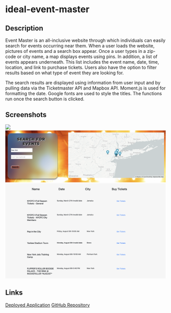 # ideal-event-master

## Description
Event Master is an all-inclusive website through which individuals can easily search for events occurring near them. When a user loads the website, pictures of events and a search box appear. Once a user types in a zip-code or city name, a map displays events using pins. In addition, a list of events appears underneath. This list includes the event name, date, time, location, and link to purchase tickets. Users also have the option to filter results based on what type of event they are looking for.

The search results are displayed using information from user input and by pulling data via the Ticketmaster API and Mapbox API. Moment.js is used for formatting the date. Google fonts are used to style the titles. The functions run once the search button is clicked. 



## Screenshots
![](assets/images/Eventmaster-1.png)
![](assets/images/Eventmaster2.png)
![](assets/images/Eventmaster3.png)

## Links
<a href="https://hasnafar.github.io/ideal-event-master/" target="_blank">Deployed Application</a>
<a href="https://github.com/hasnafar/ideal-event-master" target="_blank">GitHub Repository</a>